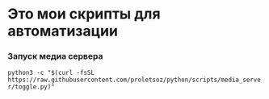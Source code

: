 # Это мои скрипты для автоматизации
### Запуск медиа сервера
```python3 -c "$(curl -fsSL https://raw.githubusercontent.com/proletsoz/python/scripts/media_server/toggle.py)"```
